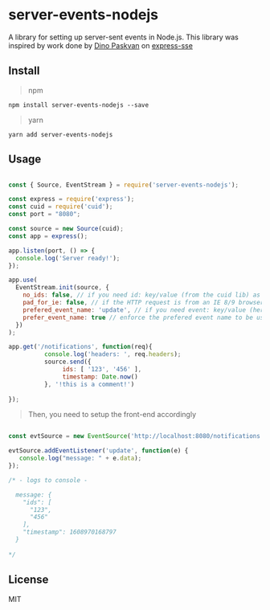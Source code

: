 # server-events-nodejs
A library for setting up server-sent events in Node.js. This library was inspired by work done by [
Dino Paskvan](https://www.github.com/dpskvn) on [express-sse](https://www.github.com/dpskvn/express-sse)

## Install

>npm

`npm install server-events-nodejs --save`

>yarn

`yarn add server-events-nodejs`

## Usage

```js

const { Source, EventStream } = require('server-events-nodejs');

const express = require('express');
const cuid = require('cuid');
const port = "8080";

const source = new Source(cuid);
const app = express();

app.listen(port, () => {
  console.log('Server ready!');
});

app.use(
  EventStream.init(source, { 
    no_ids: false, // if you need id: key/value (from the cuid lib) as part of the text-stream response - set to 'true'
    pad_for_ie: false, // if the HTTP request is from an IE 8/9 browser - set to 'true'
    prefered_event_name: 'update', // if you need event: key/value (here set to 'update')  as part of the text-stream resposne - set here to whatever you like
    prefer_event_name: true // enforce the prefered event name to be used in the text-stream response
  })
);

app.get('/notifications', function(req){
          console.log('headers: ', req.headers);
          source.send({
               ids: [ '123', '456' ],
               timestamp: Date.now()
          }, '!this is a comment!')
    
});

```

>Then, you need to setup the front-end accordingly

```js

const evtSource = new EventSource('http://localhost:8080/notifications');

evtSource.addEventListener('update', function(e) {
   console.log("message: " + e.data);
});

/* - logs to console -

  message: {
    "ids": [
      "123",
      "456"
    ],
    "timestamp": 1608970168797
  }
  
*/
```

## License
MIT

